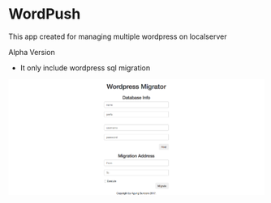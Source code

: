 # WordPush
This app created for managing multiple wordpress on localserver

Alpha Version
- It only include wordpress sql migration

![Alt text](/assets/img/migrator.png?raw=true "Wordpress Migrator")